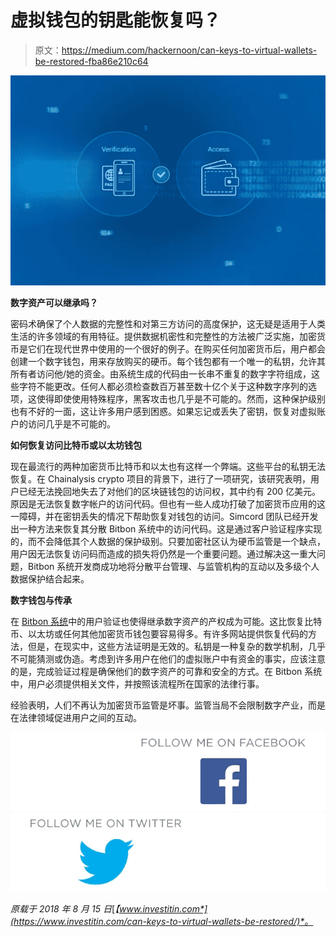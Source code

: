 # 虚拟钱包的钥匙能恢复吗？

> 原文：<https://medium.com/hackernoon/can-keys-to-virtual-wallets-be-restored-fba86e210c64>

![](img/5158a65d470f4b1261f9efbd3d5073d4.png)

**数字资产可以继承吗？**

密码术确保了个人数据的完整性和对第三方访问的高度保护，这无疑是适用于人类生活的许多领域的有用特征。提供数据机密性和完整性的方法被广泛实施，加密货币是它们在现代世界中使用的一个很好的例子。在购买任何加密货币后，用户都会创建一个数字钱包，用来存放购买的硬币。每个钱包都有一个唯一的私钥，允许其所有者访问他/她的资金。由系统生成的代码由一长串不重复的数字字符组成，这些字符不能更改。任何人都必须检查数百万甚至数十亿个关于这种数字序列的选项，这使得即使使用特殊程序，黑客攻击也几乎是不可能的。然而，这种保护级别也有不好的一面，这让许多用户感到困惑。如果忘记或丢失了密钥，恢复对虚拟账户的访问几乎是不可能的。

**如何恢复访问比特币或以太坊钱包**

现在最流行的两种加密货币比特币和以太也有这样一个弊端。这些平台的私钥无法恢复。在 Chainalysis crypto 项目的背景下，进行了一项研究，该研究表明，用户已经无法挽回地失去了对他们的区块链钱包的访问权，其中约有 200 亿美元。原因是无法恢复数字帐户的访问代码。但也有一些人成功打破了加密货币应用的这一障碍，并在密钥丢失的情况下帮助恢复对钱包的访问。Simcord 团队已经开发出一种方法来恢复其分散 Bitbon 系统中的访问代码。这是通过客户验证程序实现的，而不会降低其个人数据的保护级别。只要加密社区认为硬币监管是一个缺点，用户因无法恢复访问码而造成的损失将仍然是一个重要问题。通过解决这一重大问题，Bitbon 系统开发商成功地将分散平台管理、与监管机构的互动以及多级个人数据保护结合起来。

**数字钱包与传承**

在 [Bitbon 系统](https://www.bitbon.space/en/home?utm_source=InvestItIn&utm_medium=article)中的用户验证也使得继承数字资产的产权成为可能。这比恢复比特币、以太坊或任何其他加密货币钱包要容易得多。有许多网站提供恢复代码的方法，但是，在现实中，这些方法证明是无效的。私钥是一种复杂的数学机制，几乎不可能猜测或伪造。考虑到许多用户在他们的虚拟账户中有资金的事实，应该注意的是，完成验证过程是确保他们的数字资产的可靠和安全的方式。在 Bitbon 系统中，用户必须提供相关文件，并按照该流程所在国家的法律行事。

经验表明，人们不再认为加密货币监管是坏事。监管当局不会限制数字产业，而是在法律领域促进用户之间的互动。

[![](img/a9d5b3d727978f28e8715931ffbae99c.png)](https://www.facebook.com/bitbon.official/)[![](img/5ca399e92ceb96fa39e1cdf0e2f8bd2c.png)](https://twitter.com/BitbonSpace)

*原载于 2018 年 8 月 15 日*[*【www.investitin.com*](https://www.investitin.com/can-keys-to-virtual-wallets-be-restored/)*。*